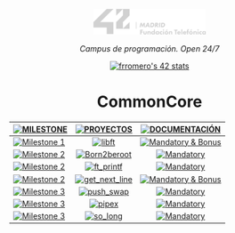 <p align="center" width="100%">
    <a href="42_Madrid/42"><img width="40%" src="42_Madrid/img/logo5.png"></a> </p>
<p align="center" width="100%"><i>Campus de programación. Open 24/7 </i></p>

<div align="center">

[![frromero's 42 stats](https://badge.mediaplus.ma/greenbinary/frromero?1337Badge=off&UM6P=off)](https://github.com/oakoudad/badge42)

# CommonCore

|  [![MILESTONE](https://img.shields.io/badge/%20M%20I%20L%20E%20S%20T%20O%20N%20E%20-000000)](#) | [![PROYECTOS](https://img.shields.io/badge/%20P%20R%20O%20Y%20E%20C%20T%20O%20S%20-000000)](#) | [![DOCUMENTACIÓN](https://img.shields.io/badge/%20D%20O%20C%20U%20M%20E%20N%20T%20A%20C%20I%20Ó%20N%20-000000)](#) |
|------|:------------:|:------------------:|
| [![Milestone 1](https://img.shields.io/badge/%20%20Milestone%201%20-228B22)](#)  | [![libft](https://img.shields.io/badge/%20%20libft%20%20-228B22)](42_Madrid/0/) | [![Mandatory & Bonus](https://img.shields.io/badge/Mandatory%20&%20Bonus-228B22)](42_Madrid/0/) |
| [![Milestone 2](https://img.shields.io/badge/%20%20Milestone%202%20-4682B4)](#)  | [![Born2beroot](https://img.shields.io/badge/%20%20Born2beroot%20%20-4682B4)](42_Madrid/milestone_1/born2beroot) | [![Mandatory](https://img.shields.io/badge/Mandatory-4682B4)](42_Madrid/milestone_1/born2beroot) |
| [![Milestone 2](https://img.shields.io/badge/%20%20Milestone%202%20-4682B4)](#) | [![ft_printf](https://img.shields.io/badge/%20%20ft_printf%20%20-4682B4)](42_Madrid/milestone_1/printf/) | [![Mandatory](https://img.shields.io/badge/Mandatory-4682B4)](42_Madrid/milestone_1/printf/) |
| [![Milestone 2](https://img.shields.io/badge/%20%20Milestone%202%20-4682B4)](#) | [![get_next_line](https://img.shields.io/badge/%20%20get_next_line%20%20-4682B4)](42_Madrid/milestone_1/get_next_line/) | [![Mandatory & Bonus](https://img.shields.io/badge/Mandatory%20&%20Bonus-4682B4)](42_Madrid/milestone_1/get_next_line/) |
| [![Milestone 3](https://img.shields.io/badge/%20%20Milestone%203%20-1E90FF)](#)  | [![push_swap](https://img.shields.io/badge/%20%20push_swap%20%20-1E90FF)](42_Madrid/milestone_2/push_swap/) | [![Mandatory](https://img.shields.io/badge/Mandatory-1E90FF)](42_Madrid/milestone_2/push_swap/) |
| [![Milestone 3](https://img.shields.io/badge/%20%20Milestone%203%20-1E90FF)](#)  | [![pipex](https://img.shields.io/badge/%20%20pipex%20%20-1E90FF)](42_Madrid/milestone_2/pipex/) | [![Mandatory](https://img.shields.io/badge/Mandatory-1E90FF)](42_Madrid/milestone_2/pipex/) |
| [![Milestone 3](https://img.shields.io/badge/%20%20Milestone%203%20-1E90FF)](#)  | [![so_long](https://img.shields.io/badge/%20%20so_long%20%20-1E90FF)](42_Madrid/milestone_2/so_long/) | [![Mandatory](https://img.shields.io/badge/Mandatory-1E90FF)](42_Madrid/milestone_2/so_long/) |

</div>
